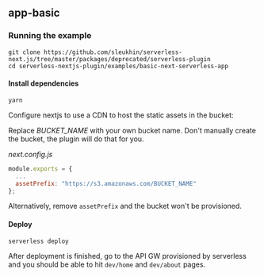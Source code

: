 ## app-basic

### Running the example

```shell
git clone https://github.com/sleukhin/serverless-next.js/tree/master/packages/deprecated/serverless-plugin
cd serverless-nextjs-plugin/examples/basic-next-serverless-app
```

#### Install dependencies

```shell
yarn
```

Configure nextjs to use a CDN to host the static assets in the bucket:

Replace _BUCKET_NAME_ with your own bucket name. Don't manually create the bucket, the plugin will do that for you.

_next.config.js_

```js
module.exports = {
  ...
  assetPrefix: "https://s3.amazonaws.com/BUCKET_NAME"
};
```

Alternatively, remove `assetPrefix` and the bucket won't be provisioned.

#### Deploy

`serverless deploy`

After deployment is finished, go to the API GW provisioned by serverless and you should be able to hit `dev/home` and `dev/about` pages.
